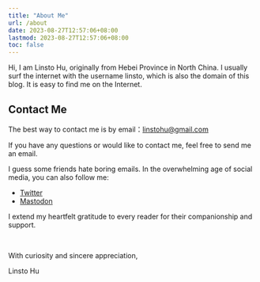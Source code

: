 ```yaml
---
title: "About Me"
url: /about
date: 2023-08-27T12:57:06+08:00
lastmod: 2023-08-27T12:57:06+08:00
toc: false
---
```


Hi, I am Linsto Hu, originally from Hebei Province in North China. I usually surf the internet with the username linsto, which is also the domain of this blog. It is easy to find me on the Internet.

## Contact Me

The best way to contact me is by email：linstohu@gmail.com

If you have any questions or would like to contact me, feel free to send me an email.

I guess some friends hate boring emails. In the overwhelming age of social media, you can also follow me:

- [Twitter](https://twitter.com/linstohu)
- [Mastodon](https://mastodon.social/@linstohu)

I extend my heartfelt gratitude to every reader for their companionship and support.

</br>

With curiosity and sincere appreciation,

Linsto Hu
